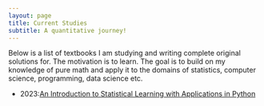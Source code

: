 ```yaml
---
layout: page
title: Current Studies
subtitle: A quantitative journey!
---
```


Below is a list of textbooks I am studying and writing complete original solutions for. The motivation is to learn. The goal is to build on my knowledge of pure math and apply it to the domains of statistics, computer science, programming, data science etc.

- 2023:[An Introduction to Statistical Learning with Applications in Python](ISLP.md)